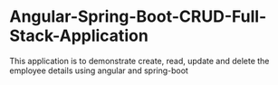 # Angular-Spring-Boot-CRUD-Full-Stack-Application

This application is to demonstrate create, read, update and delete the employee details using angular and spring-boot
